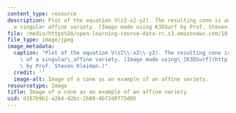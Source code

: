 ```yaml
---
content_type: resource
description: Plot of the equation V(z2-x2-y2). The resulting cone is an example of
  a singular affine variety. (Image made using K3DSurf by Prof. Steven Kleiman.)
file: /media/https%3A/open-learning-course-data-rc.s3.amazonaws.com/18-704-seminar-in-algebra-and-number-theory-computational-commutative-algebra-and-algebraic-geometry-fall-2008/d187b9b1a2b4d2bc2b894b72d0775d05_18-704f08-th.jpg
file_type: image/jpeg
image_metadata:
  caption: "Plot of the equation V(z2\\-x2\\-y2). The resulting cone is an example\
    \ of a singular\_affine variety. (Image made using\_[K3DSurf](http://k3dsurf.sourceforge.net/)\
    \ by Prof. Steven Kleiman.)"
  credit: ''
  image-alt: Image of a cone as an example of an affine variety.
resourcetype: Image
title: Image of a cone as an example of an affine variety
uid: d187b9b1-a2b4-d2bc-2b89-4b72d0775d05
---
```


